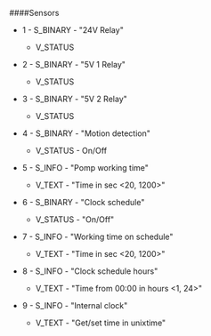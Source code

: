 ####Sensors
+ 1 - S_BINARY - "24V Relay"
    + V_STATUS

+ 2 - S_BINARY - "5V 1 Relay"
    + V_STATUS

+ 3 - S_BINARY - "5V 2 Relay"
    + V_STATUS

+ 4 - S_BINARY - "Motion detection"
    + V_STATUS - On/Off
	
+ 5 - S_INFO - "Pomp working time"
	+ V_TEXT -  "Time in sec <20, 1200>"

+ 6 - S_BINARY - "Clock schedule"
    + V_STATUS - "On/Off"
	
+ 7 - S_INFO - "Working time on schedule"	
    + V_TEXT -  "Time in sec <20, 1200>"

+ 8 - S_INFO - "Clock schedule hours"	
	+ V_TEXT -  "Time from 00:00 in hours <1, 24>"

+ 9 - S_INFO - "Internal clock"
    + V_TEXT - "Get/set time in unixtime"